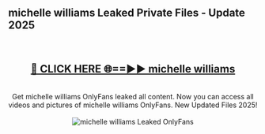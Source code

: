 <h2>michelle williams Leaked Private Files - Update 2025</h2>
<br>
<div align="center">
<h2><a href="https://cliphot.my.id/michelle_williams" rel="nofollow">🔴 CLICK HERE 🌐==►► michelle williams</a></h2>
<br>
Get michelle williams OnlyFans leaked all content. Now you can access all videos and pictures of michelle williams OnlyFans. New Updated Files 2025!
<br>
<br>
<a href="https://cliphot.my.id/michelle_williams" rel="nofollow" data-target="animated-image.originalLink"><img src="https://i.ibb.co.com/WyWwxjT/player-gif2.gif" alt="michelle williams Leaked OnlyFans" style="max-width: 100%; display: inline-block;" data-target="animated-image.originalImage"></a>
</div>
<br>